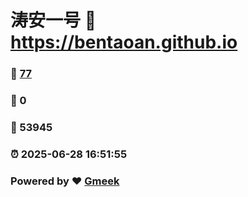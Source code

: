# 涛安一号 :link: https://bentaoan.github.io 
### :page_facing_up: [77](https://bentaoan.github.io/tag.html) 
### :speech_balloon: 0 
### :hibiscus: 53945 
### :alarm_clock: 2025-06-28 16:51:55 
### Powered by :heart: [Gmeek](https://github.com/Meekdai/Gmeek)
